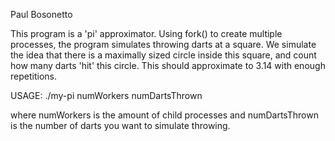 Paul Bosonetto

This program is a 'pi' approximator. Using fork() to create multiple processes, the program
simulates throwing darts at a square. We simulate the idea that there is a maximally sized circle
inside this square, and count how many darts 'hit' this circle. This should approximate to 3.14 
with enough repetitions.


USAGE: ./my-pi numWorkers numDartsThrown 

where numWorkers is the amount of child processes
and numDartsThrown is the number of darts you want to simulate throwing. 

